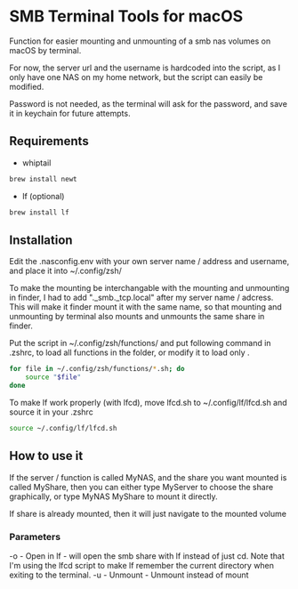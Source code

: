 # SMB Terminal Tools for macOS

Function for easier mounting and unmounting of a smb nas volumes on macOS by terminal.

For now, the server url and the username is hardcoded into the script, as I only have one NAS on my home network, but the script can easily be modified.

Password is not needed, as the terminal will ask for the password, and save it in keychain for future attempts.

## Requirements
- whiptail
```bash
brew install newt
```
- lf (optional)
```bash
brew install lf
```

## Installation

Edit the .nasconfig.env with your own server name / address and username, and place it into ~/.config/zsh/

To make the mounting be interchangable with the mounting and unmounting in finder, I had to add "._smb._tcp.local" after my server name / adcress. This will make it finder mount it with the same name, so that mounting and unmounting by terminal also mounts and unmounts the same share in finder.

Put the script in ~/.config/zsh/functions/ and put following command in .zshrc, to load all functions in the folder, or modify it to load only .

```bash
for file in ~/.config/zsh/functions/*.sh; do
    source "$file"
done
```

To make lf work properly (with lfcd), move lfcd.sh to ~/.config/lf/lfcd.sh and source it in your .zshrc
```bash
source ~/.config/lf/lfcd.sh
```

## How to use it

If the server / function is called MyNAS, and the share you want mounted is called MyShare, then you can either type MyServer to choose the share graphically, or type MyNAS MyShare to mount it directly.

If share is already mounted, then it will just navigate to the mounted volume

### Parameters
-o - Open in lf   - will open the smb share with lf instead of just cd. Note that I'm using the lfcd script to make lf remember the current directory when exiting to the terminal.
-u - Unmount      - Unmount instead of mount
